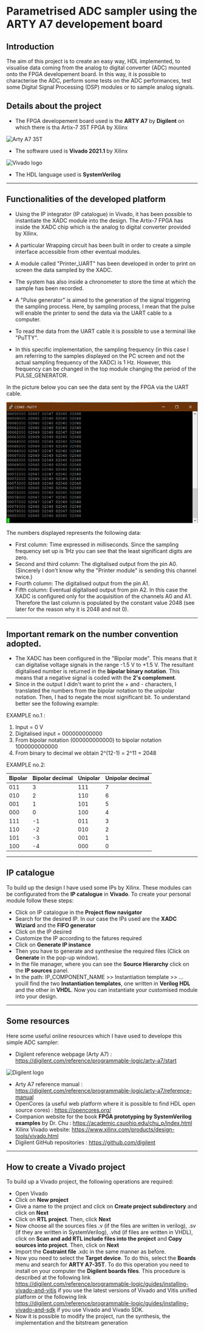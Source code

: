# Parametrised ADC sampler using the ARTY A7 developement board
## Introduction
The aim of this project is to create an easy way, HDL implemented, to visualise data coming from the analog to digital converter (ADC) mounted onto the FPGA developement board. In this way, it is possible to characterise the ADC, perform some tests on the ADC performances, test some Digital Signal Processing (DSP) modules or to sample analog signals.

## Details about the project
- The FPGA developement board used is the **ARTY A7** by **Digilent** on which there is tha Artix-7 35T FPGA by Xilinx

![Arty A7 35T](https://digilent.com/reference/_media/reference/programmable-logic/arty/arty-0.png)

- The software used is **Vivado 2021.1** by Xilinx 

![Vivado logo](https://www.xilinx.com/content/dam/xilinx/imgs/products/vivado/vivado-ml/vivado-hero-logo-web.png)

- The HDL language used is **SystemVerilog**

--------------------------

## Functionalities of the developed platform
- Using the IP integrator (IP catalogue) in Vivado, it has been possible to instantiate the XADC module into the design. The Artix-7 FPGA has inside the XADC chip which is the analog to digital converter provided by Xilinx.
- A particular Wrapping circuit has been built in order to create a simple interface accessible from other eventual modules.
- A module called "Printer_UART" has been developed in order to print on screen the data sampled by the XADC.
- The system has also inside a chronometer to store the time at which the sample has been recorded.
- A "Pulse generator" is aimed to the generation of the signal triggering the sampling process. Here, by sampling process, I mean that the pulse will enable the printer to send the data via the UART cable to a computer.
- To read the data from the UART cable it is possible to use a terminal like "PuTTY".


- In this specific implementation, the sampling frequency (in this case I am referring to the samples displayed on the PC screen and not the actual sampling frequency of the XADC) is 1 Hz. However, this frequency can be changed in the top module changing the period of the PULSE_GENERATOR. 


In the picture below you can see the data sent by the FPGA via the UART cable.

![PuTTY terminal window](Terminal_output.png) 

The numbers displayed represents the following data:
- First column: Time expressed in milliseconds. Since the sampling frequency set up is 1Hz you can see that the least significant digits are zero. 
- Second and third column: The digitalised output from the pin A0. (Sincerely I don't know why the "Printer module" is sending this channel twice.) 
- Fourth column: The digitalised output from the pin A1.
- Fifth column: Eventual digitalised output from pin A2. In this case the XADC is configured only for the acquisition of the channels A0 and A1. Therefore the last column is populated by the constant value 2048 (see later for the reason why it is 2048 and not 0).

----------------------------

## Important remark on the number convention adopted.
- The XADC has been configured in the "Bipolar mode". This means that it can digitalise voltage signals in the range -1.5 V to +1.5 V. The resultant digitalised number is returned in the **bipolar binary notation**. This means that a negative signal is coded with the **2's complement**. 
- Since in the output I didn't want to print the + and - characters, I translated the numbers from the bipolar notation to the unipolar notation. Then, I had to negate the most significant bit. To understand better see the following example:

EXAMPLE no.1 : 
1. Input = 0 V
2. Digitalised input = 000000000000
3. From bipolar notation (000000000000) to bipolar notation 1000000000000
4. From binary to decimal we obtain 2^(12-1) = 2^11 = 2048

EXAMPLE no.2: 

| Bipolar | Bipolar decimal | Unipolar | Unipolar decimal |
|---------|-----------------|----------|------------------|
| 011     | 3               | 111      |  7               |
| 010     | 2               | 110      |  6               |
| 001     | 1               | 101      |  5               |
| 000     | 0               | 100      |  4               |
| 111     | -1              | 011      |  3               |
| 110     | -2              | 010      |  2               |
| 101     | -3              | 001      |  1               |
| 100     | -4              | 000      |  0               |


---------------------------
## IP catalogue
To build up the design I have used some IPs by Xilinx. These modules can be configurated from the **IP catalogue** in **Vivado**. 
To create your personal module follow these steps:
- Click on IP catalogue in the **Project flow navigator**
- Search for the desired IP. In our case the IPs used are the **XADC Wiziard** and the **FIFO generator**
- Click on the IP desired
- Customize the IP according to the fatures required
- Click on **Generate IP instance**
- Then you have to generate and synthesise the required files (Click on **Generate** in the pop-up window). 
- In the file manager, where you can see the **Source Hierarchy** click on the **IP sources** panel.
- In the path: IP_COMPONENT_NAME >> Instantiation template >> ...    youìll find the two **Instantiation templates**, one written in **Verilog HDL** and the other in **VHDL**. Now you can instantiate your customised module into your design. 

-----------------------------
## Some resources
Here some useful online resources which I have used to develope this simple ADC sampler:
- Digilent reference webpage (Arty A7) : https://digilent.com/reference/programmable-logic/arty-a7/start

![Digilent logo](https://cdn11.bigcommerce.com/s-7gavg/images/stencil/original/digilent-logo_ni_2021-260px_1_1627086513__23106.original.png)

- Arty A7 reference manual : https://digilent.com/reference/programmable-logic/arty-a7/reference-manual
- OpenCores (a useful web platform where it is possible to find HDL open source cores) : https://opencores.org/
- Companion website for the book **FPGA prototyping by SystemVerilog examples** by Dr. Chu : https://academic.csuohio.edu/chu_p/index.html
- Xilinx Vivado website: https://www.xilinx.com/products/design-tools/vivado.html
- Digilent GitHub repositories : https://github.com/digilent


---------------------------------
## How to create a Vivado project
To build up a Vivado project, the following operations are required:
- Open Vivado
- Click on **New project**
- Give a name to the project and click on **Create project subdirectory** and click on **Next**
- Click on **RTL project**. Then, click **Next**
- Now choose all the sources files .v (if the files are written in verilog), .sv (if they are written in SystemVerilog), .vhd (if files are written in VHDL), click on **Scan and add RTL include files into the project** and **Copy sources into project**. Then, click on **Next**
- Import the **Costraint file** .xdc in the same manner as before.
- Now you need to select the **Target device**. To do this, select the **Boards** menu and search for **ARTY A7-35T**. To do this operation you need to install on your computer the **Digilent boards files**. This procedure is described at the following link https://digilent.com/reference/programmable-logic/guides/installing-vivado-and-vitis if you use the latest versions of Vivado and Vitis unified platform or the following link https://digilent.com/reference/programmable-logic/guides/installing-vivado-and-sdk if you use Vivado and Vivado SDK. 
- Now it is possible to modify the project, run the synthesis, the implementation and the bitstream generation
